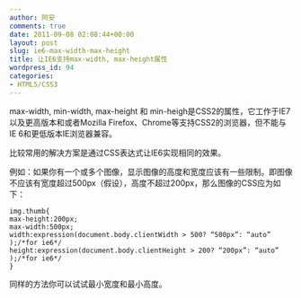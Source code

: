 ```yaml
---
author: 阿安
comments: true
date: 2011-09-08 02:08:44+00:00
layout: post
slug: ie6-max-width-max-height
title: 让IE6支持max-width, max-height属性
wordpress_id: 94
categories:
- HTML5/CSS3
---
```


max-width, min-width, max-height 和 min-heigh是CSS2的属性，它工作于IE7以及更高版本和或者Mozilla Firefox、Chrome等支持CSS2的浏览器，但不能与IE 6和更低版本IE浏览器兼容。

比较常用的解决方案是通过CSS表达式让IE6实现相同的效果。

例如：如果你有一个或多个图像，显示图像的高度和宽度应该有一些限制。即图像不应该有宽度超过500px（假设），高度不超过200px，那么图像的CSS应为如下：

    
    
    img.thumb{
    max-height:200px;
    max-width:500px;
    width:expression(document.body.clientWidth > 500? “500px”: “auto” );/*for ie6*/
    height:expression(document.body.clientHeight > 200? “200px”: “auto” );/*for ie6*/
    }
    


<!-- more -->
同样的方法你可以试试最小宽度和最小高度。
